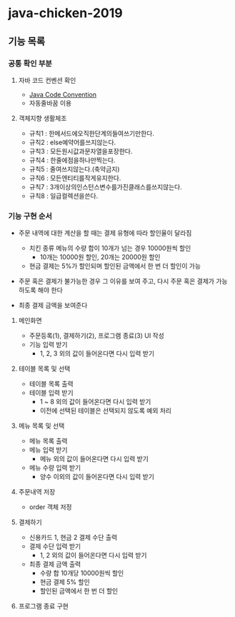 # java-chicken-2019

## 기능 목록

### 공통 확인 부분
1. 자바 코드 컨벤션 확인
    - [Java Code Convention](https://naver.github.io/hackday-conventions-java/)
    - 자동줄바꿈 이용

2. 객체지향 생활체조
    - 규칙1 : 한메서드에오직한단계의들여쓰기만한다.
    - 규칙2 : else예약어를쓰지않는다.
    - 규칙3 : 모든원시값과문자열을포장한다.
    - 규칙4 : 한줄에점을하나만찍는다.
    - 규칙5 : 줄여쓰지않는다.(축약금지)
    - 규칙6 : 모든엔티티를작게유지한다.
    - 규칙7 : 3개이상의인스턴스변수를가진클래스를쓰지않는다.
    - 규칙8 : 일급컬렉션을쓴다.

### 기능 구현 순서

- 주문 내역에 대한 계산을 할 때는 결제 유형에 따라 할인율이 달라짐
    - 치킨 종류 메뉴의 수량 합이 10개가 넘는 경우 10000원씩 할인
        - 10개는 10000원 할인, 20개는 20000원 할인
    - 현금 결제는 5%가 할인되며 할인된 금액에서 한 번 더 할인이 가능

- 주문 혹은 결제가 불가능한 경우 그 이유를 보여 주고, 다시 주문 혹은 결제가 가능하도록 해야 한다

- 최종 결제 금액을 보여준다

1. 메인화면
    - 주문등록(1), 결제하기(2), 프로그램 종료(3) UI 작성
    - 기능 입력 받기
        - 1, 2, 3 외의 값이 들어온다면 다시 입력 받기

2. 테이블 목록 및 선택
    - 테이블 목록 출력
    - 테이블 입력 받기
        - 1 ~ 8 외의 값이 들어온다면 다시 입력 받기
        - 이전에 선택된 테이블은 선택되지 않도록 예외 처리
        
3. 메뉴 목록 및 선택
    - 메뉴 목록 출력
    - 메뉴 입력 받기
        - 메뉴 외의 값이 들어온다면 다시 입력 받기
    - 메뉴 수량 입력 받기
        - 양수 이외의 값이 들어온다면 다시 입력 받기
        
4. 주문내역 저장
    - order 객체 저정

5. 결제하기
    - 신용카드 1, 현금 2 결제 수단 출력
    - 결제 수단 입력 받기
        - 1, 2 외의 값이 들어온다면 다시 입력 받기
    - 최종 결제 금액 출력
        - 수량 합 10개당 10000원씩 할인
        - 현금 결제 5% 할인
        - 할인된 금액에서 한 번 더 할인
        
6. 프로그램 종료 구현